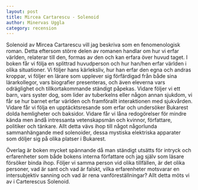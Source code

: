 ```yaml
---
layout: post
title: Mircea Cartarescu - Solenoid
author: Minervas Uggla
category: recension
---
```


Solenoid av Mircea Cartarescu vill jag beskriva som en fenomenologisk roman. Detta eftersom större delen av romanen handlar om hur vi erfar världen, relaterar till den, formas av den och kan erfara över huvud taget. I boken får vi följa en splittrad huvudperson och hur han/hen erfar världen i olika situationer. Vi följer hans kärleksliv, hur han erfar den egna och andras kroppar, vi följer en lärare som upplever sig förfärdigad från både sina lärarkollegor, vars biografier presenteras, och även eleverna vars odräglighet och tillkortakommande ständigt påpekas. Vidare följer vi ett barn, vars syster dog, som lider av tuberkelns eller någon annan sjukdom, vi får se hur barnet erfar världen och framförallt interaktionen med sjukvården. Vidare får vi följa en upptäcktsresande som erfar och undersöker Bukarest dolda hemligheter och baksidor. Vidare får vi låna redogörelser för mindre kända men ändå intressanta vetenskapsmän och kvinnor, författare, politiker och tänkare. Allt detta vävs ihop till något någorlunda sammanhängande med solenoider, dessa mystiska elektriska apparater som döljer sig på olika platser i Bukarest. 

Överlag är boken mycket spännande då man ständigt utsätts för intryck och erfarenheter som både bokens interna författare och jag själv som läsare försöker binda ihop. Följer vi samma person vid olika tillfällen, är det olika personer, vad är sant och vad är falskt, vilka erfarenheter motsvarar en intersubjektiv sanning och vad är rena vanföreställningar? Allt detta möts vi av i Carterescus Solenoid. 
